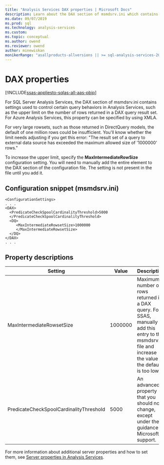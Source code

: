 ```yaml
---
title: "Analysis Services DAX properties | Microsoft Docs"
description: Learn about the DAX section of msmdsrv.ini which contains settings used to control certain query behaviors in Analysis Services.
ms.date: 09/07/2019
ms.prod: sql
ms.technology: analysis-services
ms.custom: 
ms.topic: conceptual
ms.author: owend
ms.reviewer: owend
author: minewiskan
monikerRange: "asallproducts-allversions || >= sql-analysis-services-2016"
---
```

# DAX properties

[!INCLUDE[ssas-appliesto-sqlas-all-aas-pbip](../includes/ssas-appliesto-sqlas-all-aas-pbip.md)]

For SQL Server Analysis Services, the DAX section of msmdsrv.ini contains settings used to control certain query behaviors in Analysis Services, such as the upper limit on the number of rows returned in a DAX query result set. For Azure Analysis Services, this property can be specified by using XMLA.

For very large rowsets, such as those returned in DirectQuery models, the default of one million rows could be insufficient. You'll know whether the limit needs adjusting if you get this error: "The result set of a query to external data source has exceeded the maximum allowed size of '1000000' rows."

To increase the upper limit, specify the **MaxIntermediateRowSize** configuration setting. You will need to manually add the entire element to the DAX section of the configuration file. The setting is not present in the file until you add it.

## Configuration snippet (msmdsrv.ini)

```
<ConfigurationSettings>
. . .
<DAX>
  <PredicateCheckSpoolCardinalityThreshold>5000
  </PredicateCheckSpoolCardinalityThreshold>
  <DQ>
     <MaxIntermediateRowsetSize>1000000
     </MaxIntermediateRowsetSize>
  </DQ>
</DAX>
. . .
```

## Property descriptions

Setting |Value |Description
--------|-------|-----------
MaxIntermediateRowsetSize | 1000000 | Maximum number of rows returned in a DAX query. For SSAS, manually add this entry to the msmdsrv.ini file and increase the value if the default is too low.
PredicateCheckSpoolCardinalityThreshold| 5000 | An advanced property that you should not change, except under the guidance of Microsoft support.

For more information about additional server properties and how to set them, see [Server properties in Analysis Services](../../analysis-services/server-properties/server-properties-in-analysis-services.md).
